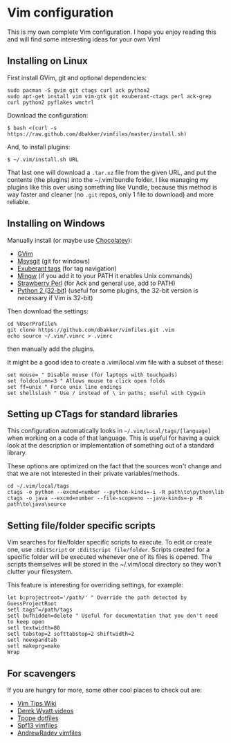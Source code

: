 # Vim configuration

This is my own complete Vim configuration. I hope you enjoy reading this and
will find some interesting ideas for your own Vim!

## Installing on Linux

First install GVim, git and optional dependencies:

    sudo pacman -S gvim git ctags curl ack python2
    sudo apt-get install vim vim-gtk git exuberant-ctags perl ack-grep curl python2 pyflakes wmctrl

Download the configuration:

    $ bash <(curl -s https://raw.github.com/dbakker/vimfiles/master/install.sh)

And, to install plugins:

    $ ~/.vim/install.sh URL

That last one will download a `.tar.xz` file from the given URL, and put the
contents (the plugins) into the ~/.vim/bundle folder. I like managing my
plugins like this over using something like Vundle, because this method is way
faster and cleaner (no `.git` repos, only 1 file to download) and more reliable.

## Installing on Windows

Manually install (or maybe use [Chocolatey](http://chocolatey.org/)):

  * [GVim](http://guessurl.appspot.com/?q=download+gvim)
  * [Msysgit](http://guessurl.appspot.com/?q=download+msysgit) (git for windows)
  * [Exuberant tags](http://guessurl.appspot.com/?q=download+exuberant+tags) (for tag navigation)
  * [Mingw](http://guessurl.appspot.com/?q=download+mingw) (if you add it to your PATH it enables Unix commands)
  * [Strawberry Perl](http://strawberryperl.com/) (for Ack and general use, add to PATH)
  * [Python 2 (32-bit)](http://www.python.org/getit/) (useful for some plugins,
    the 32-bit version is necessary if Vim is 32-bit)

Then download the settings:

    cd %UserProfile%
    git clone https://github.com/dbakker/vimfiles.git .vim
    echo source ~/.vim/.vimrc > .vimrc

then manually add the plugins.

It might be a good idea to create a .vim/local.vim file with a subset of these:

    set mouse= " Disable mouse (for laptops with touchpads)
    set foldcolumn=3 " Allows mouse to click open folds
    set ff=unix " Force unix line endings
    set shellslash " Use / instead of \ in paths; useful with Cygwin

## Setting up CTags for standard libraries
This configuration automatically looks in `~/.vim/local/tags/[language]` when
working on a code of that language. This is useful for having a quick look
at the description or implementation of something out of a standard library.

These options are optimized on the fact that the sources won't change and that
we are not interested in their private variables/methods.

    cd ~/.vim/local/tags
    ctags -o python --excmd=number --python-kinds=-i -R path\to\python\lib
    ctags -o java --excmd=number --file-scope=no --java-kinds=-p -R path\to\java\source

## Setting file/folder specific scripts
Vim searches for file/folder specific scripts to execute. To edit or create one, use
`:EditScript` or `:EditScript file/folder`. Scripts created for a specific folder will
be executed whenever one of its files is opened. The scripts themselves will be
stored in the ~/.vim/local directory so they won't clutter your filesystem.

This feature is interesting for overriding settings, for example:

    let b:projectroot='/path/' " Override the path detected by GuessProjectRoot
    setl tags^=/path/tags
    setl bufhidden=delete " Useful for documentation that you don't need to keep open
    setl textwidth=80
    setl tabstop=2 softtabstop=2 shiftwidth=2
    setl noexpandtab
    setl makeprg=make
    Wrap

## For scavengers

If you are hungry for more, some other cool places to check out are:

  * [Vim Tips Wiki](http://vim.wikia.com/wiki/Vim_Tips_Wiki)
  * [Derek Wyatt videos](http://guessurl.appspot.com/?q=derek+wyatt+advanced+videos)
  * [Tpope dotfiles](https://github.com/tpope/tpope)
  * [Spf13 vimfiles](https://github.com/spf13/spf13-vim/)
  * [AndrewRadev vimfiles](https://github.com/AndrewRadev/Vimfiles)

